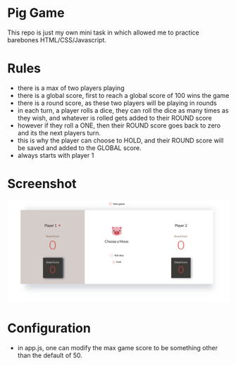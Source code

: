 # Pig Game
This repo is just my own mini task in which allowed me to practice barebones HTML/CSS/Javascript.

# Rules
- there is a max of two players playing
- there is a global score, first to reach a global score of 100 wins the game
- there is a round score, as these two players will be playing in rounds
- in each turn, a player rolls a dice, they can roll the dice as many times as they wish, and whatever is rolled gets added to their ROUND score
- however if they roll a ONE, then their ROUND score goes back to zero and its the next players turn.
- this is why the player can choose to HOLD, and their ROUND score will be saved and added to the GLOBAL score.
- always starts with player 1

# Screenshot

<img src="images/screenshot.png">

# Configuration
- in app.js, one can modify the max game score to be something other than the default of 50.
